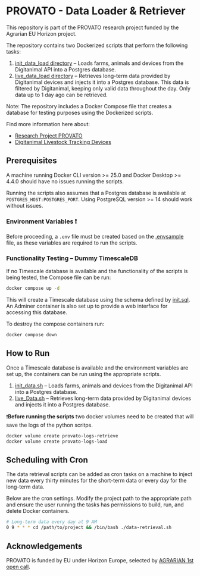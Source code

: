 # PROVATO - Data Loader & Retriever

This repository is part of the PROVATO research project funded by the Agrarian EU Horizon project.

The repository contains two Dockerized scripts that perform the following tasks:
1. [init_data_load directory](./init_data_load/) – Loads farms, animals and devices from the Digitanimal API into a Postgres database.
2. [live_data_load directory](./live_data_load/) – Retrieves long-term data provided by Digitanimal devices and injects it into a Postgres database. This data is filtered by Digitanimal, keeping only valid data throughout the day. Only data up to 1 day ago can be retrieved.

Note: The repository includes a Docker Compose file that creates a database for testing purposes using the Dockerized scripts.

Find more information here about:
- [Research Project PROVATO](https://www.linkedin.com/showcase/provatoproject/)
- [Digitanimal Livestock Tracking Devices](https://digitanimal.com/)

## Prerequisites

A machine running Docker CLI version >= 25.0 and Docker Desktop >= 4.4.0 should have no issues running the scripts.

Running the scripts also assumes that a Postgres database is available at `POSTGRES_HOST:POSTGRES_PORT`. Using PostgreSQL version >= 14 should work without issues.

### Environment Variables ❗

Before proceeding, a `.env` file must be created based on the [.envsample](./.envsample) file, as these variables are required to run the scripts.

### Functionality Testing – Dummy TimescaleDB

If no Timescale database is available and the functionality of the scripts is being tested, the Compose file can be run:

```bash
docker compose up -d
```

This will create a Timescale database using the schema defined by [init.sql](./init.sql). An Adminer container is also set up to provide a web interface for accessing this database.

To destroy the compose containers run:

```bash
docker compose down
```

## How to Run

Once a Timescale database is available and the environment variables are set up, the containers can be run using the appropriate scripts. 
1. [init_data.sh](./scripts/init_data.sh) – Loads farms, animals and devices from the Digitanimal API into a Postgres database.
2. [live_Data.sh](./scripts/live_data.sh) – Retrieves long-term data provided by Digitanimal devices and injects it into a Postgres database.

❗**Before running the scripts** two docker volumes need to be created that will save the logs of the python scritps.

```bash
docker volume create provato-logs-retrieve
docker volume create provato-logs-load
```

## Scheduling with Cron

The data retrieval scripts can be added as cron tasks on a machine to inject new data every thirty minutes for the short-term data or every day for the long-term data.

Below are the cron settings. Modify the project path to the appropriate path and ensure the user running the tasks has permissions to build, run, and delete Docker containers.

```bash
# Long-term data every day at 9 AM
0 9 * * * cd /path/to/project && /bin/bash ./data-retrieval.sh
```

## Acknowledgements

PROVATO is funded by EU under Horizon Europe, selected by [AGRARIAN 1st open call](https://agrarian-project.eu).
